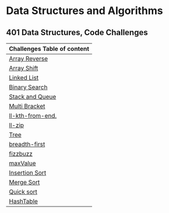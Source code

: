 # Data Structures and Algorithms

## 401 Data Structures, Code Challenges

| Challenges Table of content                             |
| :------------------------------------------------------ |
| [Array Reverse](/challenges/ArrayReverse.md)            |
| [Array Shift](/challenges/arrayshift.md)                |
| [Linked List](/Data-Structures/Readme.md)               |
| [Binary Search](/challenges/BinarySearch.md)            |
| [Stack and Queue](/stackandqueues/StacksandQueues.md)   |
| [Multi Bracket](/challenges/MultiBracket.md)            |
| [ll-kth-from-end.](</Data-Structures/kthFromEnd(k).md>) |
| [ll-zip](/Data-Structures/ll-zip.md)                    |
| [Tree](/tree/readme.md)                                 |
| [breadth-first](/tree/breadth-first.md)                 |
| [fizzbuzz](/tree/fizzbuzz.md)                           |
| [maxValue](/tree/maxvalue.md)                           |
| [Insertion Sort](/insertion/readme.md)                  |
| [Merge Sort](/mergesort/readme.md)                      |
| [Quick sort](/quicksort/readme.md)                      |
| [HashTable](/hashtable/readme.md)                       |
